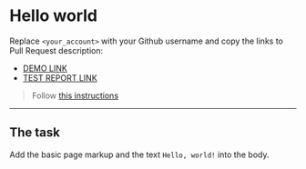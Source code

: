 # Hello world
Replace `<your_account>` with your Github username and copy the links to Pull Request description:
- [DEMO LINK](https://<NikitaVass>.github.io/layout_hello-world/)
- [TEST REPORT LINK](https://<NikitaVass>.github.io/layout_hello-world/report/html_report/)

> Follow [this instructions](https://mate-academy.github.io/layout_task-guideline/#how-to-solve-the-layout-tasks-on-github)
___

## The task 
Add the basic page markup and the text `Hello, world!` into the body.
